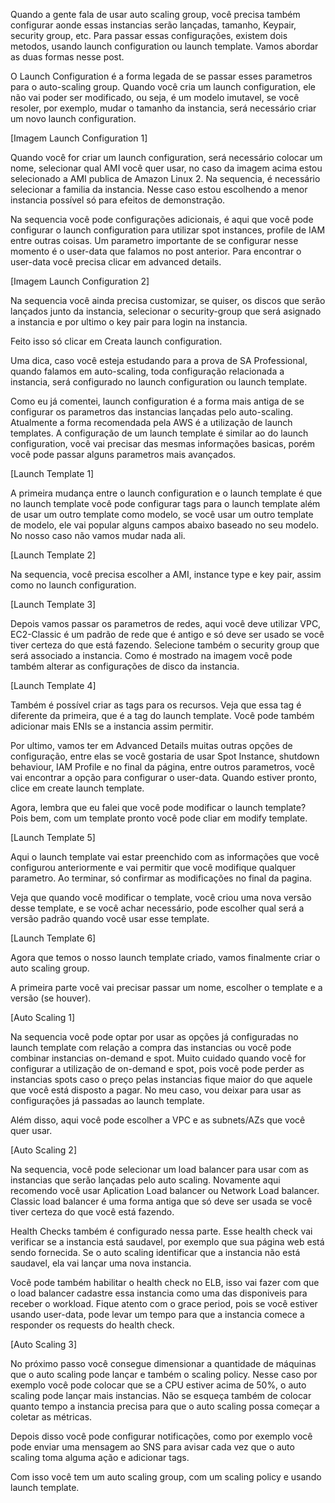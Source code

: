 Quando a gente fala de usar auto scaling group, você precisa também configurar aonde essas instancias serão lançadas, tamanho, Keypair, security group, etc. Para passar essas configurações, existem dois metodos, usando launch configuration ou launch template. Vamos abordar as duas formas nesse post.

O Launch Configuration é a forma legada de se passar esses parametros para o auto-scaling group. Quando você cria um launch configuration, ele não vai poder ser modificado, ou seja, é um modelo imutavel, se você resoler, por exemplo, mudar o tamanho da instancia, será necessário criar um novo launch configuration.

[Imagem Launch Configuration 1]

Quando você for criar um launch configuration, será necessário colocar um nome, selecionar qual AMI você quer usar, no caso da imagem acima estou selecionado a AMI publica de Amazon Linux 2. Na sequencia, é necessário selecionar a familia da instancia. Nesse caso estou escolhendo a menor instancia possível só para efeitos de demonstração.

Na sequencia você pode configurações adicionais, é aqui que você pode configurar o launch configuration para utilizar spot instances, profile de IAM entre outras coisas. Um parametro importante de se configurar nesse momento é o user-data que falamos no post anterior. Para encontrar o user-data você precisa clicar em advanced details.

[Imagem Launch Configuration 2]

Na sequencia você ainda precisa customizar, se quiser, os discos que serão lançados junto da instancia, selecionar o security-group que será asignado a instancia e por ultimo o key pair para login na instancia. 

Feito isso só clicar em Creata launch configuration.

Uma dica, caso você esteja estudando para a prova de SA Professional, quando falamos em auto-scaling, toda configuração relacionada a instancia, será configurado no launch configuration ou launch template.

Como eu já comentei, launch configuration é a forma mais antiga de se configurar os parametros das instancias lançadas pelo auto-scaling. Atualmente a forma recomendada pela AWS é a utilização de launch templates. A configuração de um launch template é similar ao do launch configuration, você vai precisar das mesmas informações basicas, porém você pode passar alguns parametros mais avançados.

[Launch Template 1]

A primeira mudança entre o launch configuration e o launch template é que no launch template você pode configurar tags para o launch template além de usar um outro template como modelo, se você usar um outro template de modelo, ele vai popular alguns campos abaixo baseado no seu modelo. No nosso caso não vamos mudar nada ali.

[Launch Template 2]

Na sequencia, você precisa escolher a AMI, instance type e key pair, assim como no launch configuration.

[Launch Template 3]

Depois vamos passar os parametros de redes, aqui você deve utilizar VPC, EC2-Classic é um padrão de rede que é antigo e só deve ser usado se você tiver certeza do que está fazendo. Selecione também o security group que será associado a instancia. Como é mostrado na imagem você pode também alterar as configurações de disco da instancia.

[Launch Template 4]

Também é possível criar as tags para os recursos. Veja que essa tag é diferente da primeira, que é a tag do launch template. Você pode também adicionar mais ENIs se a instancia assim permitir.

Por ultimo, vamos ter em Advanced Details muitas outras opções de configuração, entre elas se você gostaria de usar Spot Instance, shutdown behaviour, IAM Profile e no final da página, entre outros parametros, você vai encontrar a opção para configurar o user-data. Quando estiver pronto, clice em create launch template.

Agora, lembra que eu falei que você pode modificar o launch template? Pois bem, com um template pronto você pode cliar em modify template.

[Launch Template 5]

Aqui o launch template vai estar preenchido com as informações que você configurou anteriormente e vai permitir que você modifique qualquer parametro. Ao terminar, só confirmar as modificações no final da pagina.

Veja que quando você modificar o template, você criou uma nova versão desse template, e se você achar necessário, pode escolher qual será a versão padrão quando você usar esse template.

[Launch Template 6]

Agora que temos o nosso launch template criado, vamos finalmente criar o auto scaling group.

A primeira parte você vai precisar passar um nome, escolher o template e a versão (se houver).

[Auto Scaling 1]

Na sequencia você pode optar por usar as opções já configuradas no launch template com relação a compra das instancias ou você pode combinar instancias on-demand e spot. Muito cuidado quando você for configurar a utilização de on-demand e spot, pois você pode perder as instancias spots caso o preço pelas instancias fique maior do que aquele que você está disposto a pagar. No meu caso, vou deixar para usar as configurações já passadas ao launch template.

Além disso, aqui você pode escolher a VPC e as subnets/AZs que você quer usar.

[Auto Scaling 2]

Na sequencia, você pode selecionar um load balancer para usar com as instancias que serão lançadas pelo auto scaling. Novamente aqui recomendo você usar Aplication Load balancer ou Network Load balancer. Classic load balancer é uma forma antiga que só deve ser usada se você tiver certeza do que você está fazendo.

Health Checks também é configurado nessa parte. Esse health check vai verificar se a instancia está saudavel, por exemplo que sua página web está sendo fornecida. Se o auto scaling identificar que a instancia não está saudavel, ela vai lançar uma nova instancia.

Você pode também habilitar o health check no ELB, isso vai fazer com que o load balancer cadastre essa instancia como uma das disponiveis para receber o workload. Fique atento com o grace period, pois se você estiver usando user-data, pode levar um tempo para que a instancia comece a responder os requests do health check.

[Auto Scaling 3]

No próximo passo você consegue dimensionar a quantidade de máquinas que o auto scaling pode lançar e também o scaling policy. Nesse caso por exemplo você pode colocar que se a CPU estiver acima de 50%, o auto scaling pode lançar mais instancias. Não se esqueça também de colocar quanto tempo a instancia precisa para que o auto scaling possa começar a coletar as métricas. 

Depois disso você pode configurar notificações, como por exemplo você pode enviar uma mensagem ao SNS para avisar cada vez que o auto scaling toma alguma ação e adicionar tags.

Com isso você tem um auto scaling group, com um scaling policy e usando launch template.